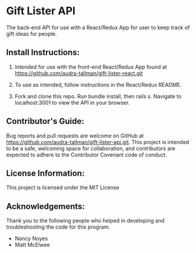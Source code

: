 # Gift Lister API

The back-end API for use with a React/Redux App for user to keep track of gift ideas for people.

 ## Install Instructions:
1. Intended for use with the front-end React/Redux App found at https://github.com/audra-tallman/gift-lister-react.git

2. To use as intended, follow instructions in the React/Redux README.

3. Fork and clone this repo. Run bundle install, then rails s. Navigate to localhost:3001 to view the API in your browser.

 ## Contributor's Guide:
Bug reports and pull requests are welcome on GitHub at https://github.com/audra-tallman/gift-lister-api.git. This project is intended to be a safe, welcoming space for collaboration, and contributors are expected to adhere to the Contributor Covenant code of conduct.

 ## License Information:
This project is licensed under the MIT License

 ## Acknowledgements:
Thank you to the following people who helped in developing and troubleshooting the code for this program.

- Nancy Noyes
- Matt McElwee
